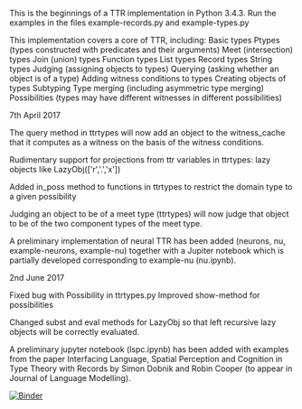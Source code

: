 This is the beginnings of a TTR implementation in Python 3.4.3.  Run
the examples in the files example-records.py and example-types.py

This implementation covers a core of TTR, including:
     Basic types
     Ptypes (types constructed with predicates and their arguments)
     Meet (intersection) types
     Join (union) types
     Function types
     List types
     Record types
     String types
     Judging (assigning objects to types)
     Querying (asking whether an object is of a type)
     Adding witness conditions to types
     Creating objects of types
     Subtyping
     Type merging (including asymmetric type merging)
     Possibilities (types may have different witnesses in different
     		   possibilities)
     
  
7th April 2017

The query method in ttrtypes will now add an object to the witness_cache that it
computes as a witness on the basis of the witness conditions.

Rudimentary support for projections from ttr variables in ttrtypes: lazy objects
like LazyObj(['r','.','x'])

Added in_poss method to functions in ttrtypes to restrict the domain type to a
given possibility

Judging an object to be of a meet type (ttrtypes) will now judge that object to
be of the two component types of the meet type. 

A preliminary implementation of neural TTR has been added (neurons, nu, example-neurons, example-nu) together with a Jupiter notebook which is partially developed corresponding to example-nu (nu.ipynb). 
     

2nd June 2017

Fixed bug with Possibility in ttrtypes.py
Improved show-method for possibilities

Changed subst and eval methods for LazyObj so that left recursive lazy
objects will be correctly evaluated.

A preliminary jupyter notebook (lspc.ipynb) has been added with
examples from the paper Interfacing Language, Spatial Perception and
Cognition in Type Theory with Records by Simon Dobnik and Robin Cooper
(to appear in Journal of Language Modelling).

[![Binder](http://mybinder.org/badge.svg)](http://mybinder.org:/repo/gu-clasp/pyttr)
